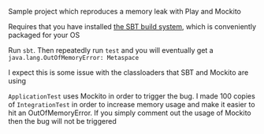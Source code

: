 Sample project which reproduces a memory leak with Play and Mockito

Requires that you have installed [the SBT build system](http://www.scala-sbt.org/release/tutorial/Setup.html), which is conveniently packaged for your OS

Run `sbt`. Then repeatedly run `test` and you will eventually get a `java.lang.OutOfMemoryError: Metaspace`

I expect this is some issue with the classloaders that SBT and Mockito are using

`ApplicationTest` uses Mockito in order to trigger the bug. I made 100 copies of `IntegrationTest` in order to increase memory usage and make it easier to hit an OutOfMemoryError. If you simply comment out the usage of Mockito then the bug will not be triggered

